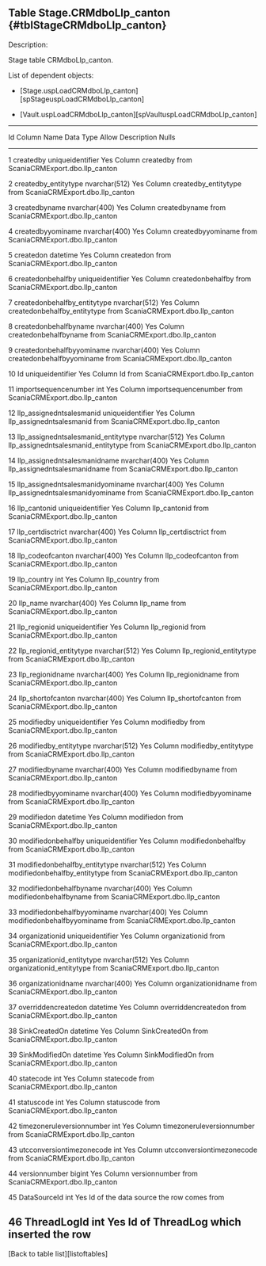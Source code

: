 Table Stage.CRMdboLlp\_canton {#tblStageCRMdboLlp_canton}
-----------------------------

Description:

Stage table CRMdboLlp\_canton.

List of dependent objects:

-   \[Stage.uspLoadCRMdboLlp\_canton\]\[spStageuspLoadCRMdboLlp\_canton\]

-   \[Vault.uspLoadCRMdboLlp\_canton\]\[spVaultuspLoadCRMdboLlp\_canton\]

  ---------------------------------------------------------------------------------------------------------------
  Id   Column Name                             Data Type          Allow   Description
                                                                  Nulls   
  ---- --------------------------------------- ------------------ ------- ---------------------------------------
  1    createdby                               uniqueidentifier   Yes     Column createdby from
                                                                          ScaniaCRMExport.dbo.llp\_canton

  2    createdby\_entitytype                   nvarchar(512)      Yes     Column createdby\_entitytype from
                                                                          ScaniaCRMExport.dbo.llp\_canton

  3    createdbyname                           nvarchar(400)      Yes     Column createdbyname from
                                                                          ScaniaCRMExport.dbo.llp\_canton

  4    createdbyyominame                       nvarchar(400)      Yes     Column createdbyyominame from
                                                                          ScaniaCRMExport.dbo.llp\_canton

  5    createdon                               datetime           Yes     Column createdon from
                                                                          ScaniaCRMExport.dbo.llp\_canton

  6    createdonbehalfby                       uniqueidentifier   Yes     Column createdonbehalfby from
                                                                          ScaniaCRMExport.dbo.llp\_canton

  7    createdonbehalfby\_entitytype           nvarchar(512)      Yes     Column createdonbehalfby\_entitytype
                                                                          from ScaniaCRMExport.dbo.llp\_canton

  8    createdonbehalfbyname                   nvarchar(400)      Yes     Column createdonbehalfbyname from
                                                                          ScaniaCRMExport.dbo.llp\_canton

  9    createdonbehalfbyyominame               nvarchar(400)      Yes     Column createdonbehalfbyyominame from
                                                                          ScaniaCRMExport.dbo.llp\_canton

  10   Id                                      uniqueidentifier   Yes     Column Id from
                                                                          ScaniaCRMExport.dbo.llp\_canton

  11   importsequencenumber                    int                Yes     Column importsequencenumber from
                                                                          ScaniaCRMExport.dbo.llp\_canton

  12   llp\_assignedntsalesmanid               uniqueidentifier   Yes     Column llp\_assignedntsalesmanid from
                                                                          ScaniaCRMExport.dbo.llp\_canton

  13   llp\_assignedntsalesmanid\_entitytype   nvarchar(512)      Yes     Column
                                                                          llp\_assignedntsalesmanid\_entitytype
                                                                          from ScaniaCRMExport.dbo.llp\_canton

  14   llp\_assignedntsalesmanidname           nvarchar(400)      Yes     Column llp\_assignedntsalesmanidname
                                                                          from ScaniaCRMExport.dbo.llp\_canton

  15   llp\_assignedntsalesmanidyominame       nvarchar(400)      Yes     Column
                                                                          llp\_assignedntsalesmanidyominame from
                                                                          ScaniaCRMExport.dbo.llp\_canton

  16   llp\_cantonid                           uniqueidentifier   Yes     Column llp\_cantonid from
                                                                          ScaniaCRMExport.dbo.llp\_canton

  17   llp\_certdisctrict                      nvarchar(400)      Yes     Column llp\_certdisctrict from
                                                                          ScaniaCRMExport.dbo.llp\_canton

  18   llp\_codeofcanton                       nvarchar(400)      Yes     Column llp\_codeofcanton from
                                                                          ScaniaCRMExport.dbo.llp\_canton

  19   llp\_country                            int                Yes     Column llp\_country from
                                                                          ScaniaCRMExport.dbo.llp\_canton

  20   llp\_name                               nvarchar(400)      Yes     Column llp\_name from
                                                                          ScaniaCRMExport.dbo.llp\_canton

  21   llp\_regionid                           uniqueidentifier   Yes     Column llp\_regionid from
                                                                          ScaniaCRMExport.dbo.llp\_canton

  22   llp\_regionid\_entitytype               nvarchar(512)      Yes     Column llp\_regionid\_entitytype from
                                                                          ScaniaCRMExport.dbo.llp\_canton

  23   llp\_regionidname                       nvarchar(400)      Yes     Column llp\_regionidname from
                                                                          ScaniaCRMExport.dbo.llp\_canton

  24   llp\_shortofcanton                      nvarchar(400)      Yes     Column llp\_shortofcanton from
                                                                          ScaniaCRMExport.dbo.llp\_canton

  25   modifiedby                              uniqueidentifier   Yes     Column modifiedby from
                                                                          ScaniaCRMExport.dbo.llp\_canton

  26   modifiedby\_entitytype                  nvarchar(512)      Yes     Column modifiedby\_entitytype from
                                                                          ScaniaCRMExport.dbo.llp\_canton

  27   modifiedbyname                          nvarchar(400)      Yes     Column modifiedbyname from
                                                                          ScaniaCRMExport.dbo.llp\_canton

  28   modifiedbyyominame                      nvarchar(400)      Yes     Column modifiedbyyominame from
                                                                          ScaniaCRMExport.dbo.llp\_canton

  29   modifiedon                              datetime           Yes     Column modifiedon from
                                                                          ScaniaCRMExport.dbo.llp\_canton

  30   modifiedonbehalfby                      uniqueidentifier   Yes     Column modifiedonbehalfby from
                                                                          ScaniaCRMExport.dbo.llp\_canton

  31   modifiedonbehalfby\_entitytype          nvarchar(512)      Yes     Column modifiedonbehalfby\_entitytype
                                                                          from ScaniaCRMExport.dbo.llp\_canton

  32   modifiedonbehalfbyname                  nvarchar(400)      Yes     Column modifiedonbehalfbyname from
                                                                          ScaniaCRMExport.dbo.llp\_canton

  33   modifiedonbehalfbyyominame              nvarchar(400)      Yes     Column modifiedonbehalfbyyominame from
                                                                          ScaniaCRMExport.dbo.llp\_canton

  34   organizationid                          uniqueidentifier   Yes     Column organizationid from
                                                                          ScaniaCRMExport.dbo.llp\_canton

  35   organizationid\_entitytype              nvarchar(512)      Yes     Column organizationid\_entitytype from
                                                                          ScaniaCRMExport.dbo.llp\_canton

  36   organizationidname                      nvarchar(400)      Yes     Column organizationidname from
                                                                          ScaniaCRMExport.dbo.llp\_canton

  37   overriddencreatedon                     datetime           Yes     Column overriddencreatedon from
                                                                          ScaniaCRMExport.dbo.llp\_canton

  38   SinkCreatedOn                           datetime           Yes     Column SinkCreatedOn from
                                                                          ScaniaCRMExport.dbo.llp\_canton

  39   SinkModifiedOn                          datetime           Yes     Column SinkModifiedOn from
                                                                          ScaniaCRMExport.dbo.llp\_canton

  40   statecode                               int                Yes     Column statecode from
                                                                          ScaniaCRMExport.dbo.llp\_canton

  41   statuscode                              int                Yes     Column statuscode from
                                                                          ScaniaCRMExport.dbo.llp\_canton

  42   timezoneruleversionnumber               int                Yes     Column timezoneruleversionnumber from
                                                                          ScaniaCRMExport.dbo.llp\_canton

  43   utcconversiontimezonecode               int                Yes     Column utcconversiontimezonecode from
                                                                          ScaniaCRMExport.dbo.llp\_canton

  44   versionnumber                           bigint             Yes     Column versionnumber from
                                                                          ScaniaCRMExport.dbo.llp\_canton

  45   DataSourceId                            int                Yes     Id of the data source the row comes
                                                                          from

  46   ThreadLogId                             int                Yes     Id of ThreadLog which inserted the row
  ---------------------------------------------------------------------------------------------------------------

\[Back to table list\]\[listoftables\]
